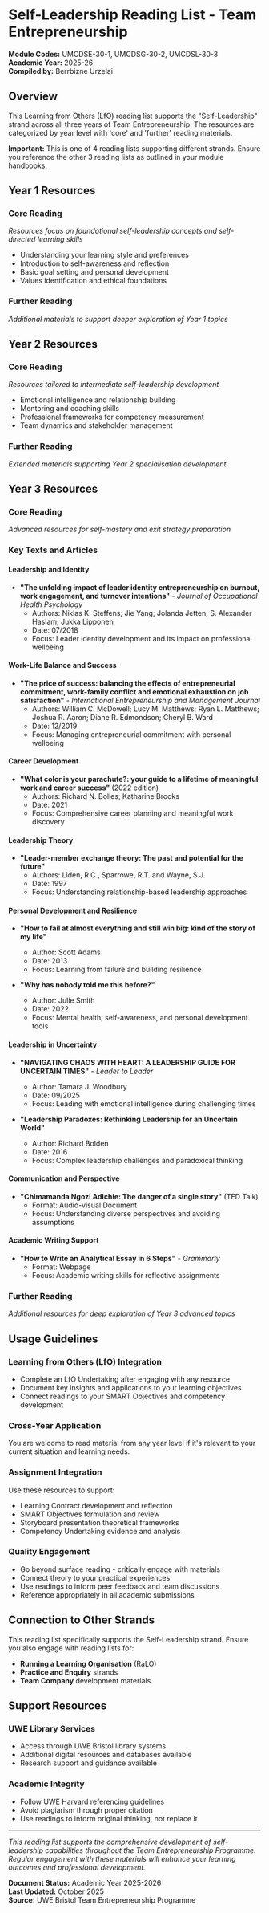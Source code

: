# Self-Leadership Reading List - Team Entrepreneurship

**Module Codes:** UMCDSE-30-1, UMCDSG-30-2, UMCDSL-30-3  
**Academic Year:** 2025-26  
**Compiled by:** Berrbizne Urzelai  

## Overview

This Learning from Others (LfO) reading list supports the "Self-Leadership" strand across all three years of Team Entrepreneurship. The resources are categorized by year level with 'core' and 'further' reading materials.

**Important:** This is one of 4 reading lists supporting different strands. Ensure you reference the other 3 reading lists as outlined in your module handbooks.

## Year 1 Resources

### Core Reading
*Resources focus on foundational self-leadership concepts and self-directed learning skills*

- Understanding your learning style and preferences
- Introduction to self-awareness and reflection
- Basic goal setting and personal development
- Values identification and ethical foundations

### Further Reading
*Additional materials to support deeper exploration of Year 1 topics*

## Year 2 Resources

### Core Reading
*Resources tailored to intermediate self-leadership development*

- Emotional intelligence and relationship building
- Mentoring and coaching skills
- Professional frameworks for competency measurement
- Team dynamics and stakeholder management

### Further Reading
*Extended materials supporting Year 2 specialisation development*

## Year 3 Resources

### Core Reading
*Advanced resources for self-mastery and exit strategy preparation*

### Key Texts and Articles

#### Leadership and Identity
- **"The unfolding impact of leader identity entrepreneurship on burnout, work engagement, and turnover intentions"** - *Journal of Occupational Health Psychology*
  - Authors: Niklas K. Steffens; Jie Yang; Jolanda Jetten; S. Alexander Haslam; Jukka Lipponen
  - Date: 07/2018
  - Focus: Leader identity development and its impact on professional wellbeing

#### Work-Life Balance and Success
- **"The price of success: balancing the effects of entrepreneurial commitment, work-family conflict and emotional exhaustion on job satisfaction"** - *International Entrepreneurship and Management Journal*
  - Authors: William C. McDowell; Lucy M. Matthews; Ryan L. Matthews; Joshua R. Aaron; Diane R. Edmondson; Cheryl B. Ward
  - Date: 12/2019
  - Focus: Managing entrepreneurial commitment with personal wellbeing

#### Career Development
- **"What color is your parachute?: your guide to a lifetime of meaningful work and career success"** (2022 edition)
  - Authors: Richard N. Bolles; Katharine Brooks
  - Date: 2021
  - Focus: Comprehensive career planning and meaningful work discovery

#### Leadership Theory
- **"Leader-member exchange theory: The past and potential for the future"**
  - Authors: Liden, R.C., Sparrowe, R.T. and Wayne, S.J.
  - Date: 1997
  - Focus: Understanding relationship-based leadership approaches

#### Personal Development and Resilience
- **"How to fail at almost everything and still win big: kind of the story of my life"**
  - Author: Scott Adams
  - Date: 2013
  - Focus: Learning from failure and building resilience

- **"Why has nobody told me this before?"**
  - Author: Julie Smith
  - Date: 2022
  - Focus: Mental health, self-awareness, and personal development tools

#### Leadership in Uncertainty
- **"NAVIGATING CHAOS WITH HEART: A LEADERSHIP GUIDE FOR UNCERTAIN TIMES"** - *Leader to Leader*
  - Author: Tamara J. Woodbury
  - Date: 09/2025
  - Focus: Leading with emotional intelligence during challenging times

- **"Leadership Paradoxes: Rethinking Leadership for an Uncertain World"**
  - Author: Richard Bolden
  - Date: 2016
  - Focus: Complex leadership challenges and paradoxical thinking

#### Communication and Perspective
- **"Chimamanda Ngozi Adichie: The danger of a single story"** (TED Talk)
  - Format: Audio-visual Document
  - Focus: Understanding diverse perspectives and avoiding assumptions

#### Academic Writing Support
- **"How to Write an Analytical Essay in 6 Steps"** - *Grammarly*
  - Format: Webpage
  - Focus: Academic writing skills for reflective assignments

### Further Reading
*Additional resources for deep exploration of Year 3 advanced topics*

## Usage Guidelines

### Learning from Others (LfO) Integration
- Complete an LfO Undertaking after engaging with any resource
- Document key insights and applications to your learning objectives
- Connect readings to your SMART Objectives and competency development

### Cross-Year Application
You are welcome to read material from any year level if it's relevant to your current situation and learning needs.

### Assignment Integration
Use these resources to support:
- Learning Contract development and reflection
- SMART Objectives formulation and review
- Storyboard presentation theoretical frameworks
- Competency Undertaking evidence and analysis

### Quality Engagement
- Go beyond surface reading - critically engage with materials
- Connect theory to your practical experiences
- Use readings to inform peer feedback and team discussions
- Reference appropriately in all academic submissions

## Connection to Other Strands

This reading list specifically supports the Self-Leadership strand. Ensure you also engage with reading lists for:
- **Running a Learning Organisation** (RaLO)
- **Practice and Enquiry** strands
- **Team Company** development materials

## Support Resources

### UWE Library Services
- Access through UWE Bristol library systems
- Additional digital resources and databases available
- Research support and guidance available

### Academic Integrity
- Follow UWE Harvard referencing guidelines
- Avoid plagiarism through proper citation
- Use readings to inform original thinking, not replace it

---

*This reading list supports the comprehensive development of self-leadership capabilities throughout the Team Entrepreneurship Programme. Regular engagement with these materials will enhance your learning outcomes and professional development.*

**Document Status:** Academic Year 2025-2026  
**Last Updated:** October 2025  
**Source:** UWE Bristol Team Entrepreneurship Programme